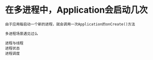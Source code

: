 # 在多进程中，Application会启动几次
    由于应用每启动一个新的进程，就会调用一次Application的onCreate()方法

    多进程场景遇见过么

    进程与线程
    进程状态
    进程调度
